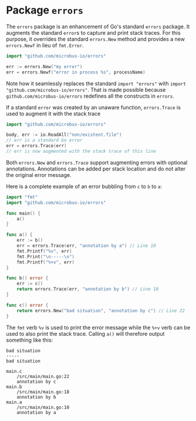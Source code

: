 # Package `errors`

The `errors` package is an enhancement of Go's standard `errors` package. It augments the standard `error`s to capture and print stack traces. For this purpose, it overrides the standard `errors.New` method and provides a new `errors.Newf` in lieu of `fmt.Error`.

```go
import "github.com/microbus-io/errors"

err := errors.New("my error")
err = errors.Newf("error in process %s", processName)
```

Note how it seamlessly replaces the standard `import "errors"` with `import "github.com/microbus-io/errors"`. That is made possible because `github.com/microbus-io/errors` redefines all the constructs in `errors`.

If a standard `error` was created by an unaware function, `errors.Trace` is used to augment it with the stack trace

```go
import "github.com/microbus-io/errors"

body, err := io.ReadAll("non/existent.file")
// err is a standard Go error
err = errors.Trace(err)
// err is now augmented with the stack trace of this line
```

Both `errors.New` and `errors.Trace` support augmenting errors with optional annotations. Annotations can be added per stack location and do not alter the original error message.

Here is a complete example of an error bubbling from `c` to `b` to `a`:

```go
import "fmt"
import "github.com/microbus-io/errors"

func main() {
    a()
}

func a() {
	err := b()
	err = errors.Trace(err, "annotation by a") // Line 10
	fmt.Printf("%v", err)
	fmt.Print("\n-----\n")
	fmt.Printf("%+v", err)
}

func b() error {
	err := c()
	return errors.Trace(err, "annotation by b") // Line 18
}

func c() error {
	return errors.New("bad situation", "annotation by c") // Line 22
}
```

The `fmt` verb `%v` is used to print the error message while the `%+v` verb can be used to also print the stack trace. Calling `a()` will therefore output something like this:

```
bad situation
-----
bad situation

main.c
	/src/main/main.go:22
	annotation by c
main.b
	/src/main/main.go:18
	annotation by b
main.a
	/src/main/main.go:10
	annotation by a
```